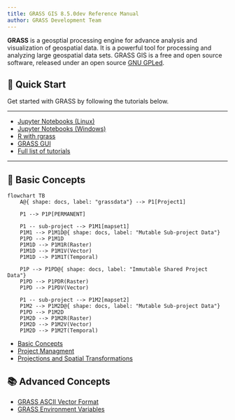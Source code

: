 ```yaml
---
title: GRASS GIS 8.5.0dev Reference Manual
author: GRASS Development Team
---
```


**GRASS** is a geosptial processing engine for advance analysis and visualization of geospatial data. It is a powerful tool for processing and analyzing large geospatial data sets. GRASS GIS is a free and open source software, released under an open source
[GNU GPLed](https://www.gnu.org/licenses/gpl.html).

<!-- markdownlint-disable MD007 -->
<!-- markdownlint-disable MD030 -->
<!-- markdownlint-disable-next-line MD033 -->
<!-- <div class="grid cards" markdown> -->

<!-- -   :material-download: **Download**

    ---

    - [Download](https://grass.osgeo.org/download/)
    - [Installation Guide](https://grass.osgeo.org/download/software/)

    ---
    [Download :material-arrow-right-circle:](https://grass.osgeo.org/download/){ .md-button .md-button--primary } -->

## :checkered_flag: **Quick Start**

Get started with GRASS by following the tutorials below.

---

- [Jupyter Notebooks (Linux)](https://grass-tutorials.osgeo.org/content/tutorials/get_started/fast_track_grass_and_python.html)
- [Jupyter Notebooks (Windows)](https://grass-tutorials.osgeo.org/content/tutorials/get_started/JupyterOnWindows_OSGeo4W_Tutorial.html)
- [R with rgrass](https://grass-tutorials.osgeo.org/content/tutorials/get_started/JupyterOnLinux_Tutorial.html)
- [GRASS GUI](https://grass-tutorials.osgeo.org/content/tutorials/get_started/fast_track.html)
- [Full list of tutorials](https://grass-tutorials.osgeo.org/)

---
<!-- [Tutorials :material-arrow-right-circle:](https://grass-tutorials.osgeo.org/){ .md-button .md-button--primary } -->

<!-- -   :checkered_flag: **Tutorials**

    ---
    - [Jupyter Notebooks (Linux)](https://grass-tutorials.osgeo.org/content/tutorials/get_started/fast_track_grass_and_python.html)
    - [Jupyter Notebooks (Windows)](https://grass-tutorials.osgeo.org/content/tutorials/get_started/JupyterOnWindows_OSGeo4W_Tutorial.html)
    - [R with rgrass](https://grass-tutorials.osgeo.org/content/tutorials/get_started/JupyterOnLinux_Tutorial.html)
    - [GRASS GUI](https://grass-tutorials.osgeo.org/content/tutorials/get_started/fast_track.html)

    ---
    [Getting started :material-arrow-right-circle:](helptext.md){ .md-button .md-button--primary } -->

<!-- -   :computer: **Interfaces**

    ---
    - [Command Line Interface](grass.md)
    - [Graphical User Interface](wxguiintro.md)
    - [Display Commands Manual](display.md)

    ---
    [GUI Overview :material-arrow-right-circle:](wxguiintro.md){ .md-button .md-button--primary }

-   :earth_americas: **Spatial Data Processing**

    ---
  
    - ![Raster Icon](raster.png) [Intro: 2D Raster Processing](rasterintro.md)
    - [Raster Commands Manual](raster.md)
    - [Intro: 3D Raster (Voxel) Processing](raster3dintro.md)
    - [3D Raster Commands Manual](raster3d.md)
    - [Intro: Image Processing](imageryintro.md)
    - [Imagery Commands Manual](imagery.md)

    ---
    [Raster & Imagery :material-arrow-right-circle:](rasterintro.md){ .md-button .md-button--primary }

-   :material-vector-square: **Vector Processing & Database**

    ---
  
    - ![Vector Icon](vector.png) [Intro: Vector Processing & Network Analysis](vectorintro.md)
    - [Vector Commands Manual](vector.md)

    - ![GRASS Database Icon](grassdb.png) [Database Management](databaseintro.md)
    - [SQL Support in GRASS GIS](sql.md)
    - [Database Commands Manual](database.md)

    ---
    [Vector & Database :material-arrow-right-circle:](vectorintro.md){ .md-button .md-button--primary }

-   :material-clock-time-three: **Temporal Processing**

    ---
  
    - [Temporal Data Processing](temporalintro.md)
    - [Temporal Commands Manual](temporal.md)

    ---
    [:material-arrow-right-circle: Temporal Data](temporalintro.md){ .md-button .md-button--primary }

-   :material-map: **Cartography & Visualization**

    ---

    - [PostScript Commands Manual](postscript.md)
    - [wxGUI Cartographic Composer](g.gui.psmap.md)

    ---
    [:material-arrow-right-circle: Cartography](postscript.md){ .md-button .md-button--primary }

-    ![Python Icon](python.png) **Python for GRASS GIS**

      ---

      - [GRASS GIS Python Library](https://grass.osgeo.org/grass${grass_version_major}${grass_version_minor}/manuals/libpython/index.html)
      - [PyGRASS Documentation](https://grass.osgeo.org/grass${grass_version_major}${grass_version_minor}/manuals/libpython/pygrass_index.html)
      - [GRASS GIS in Jupyter Notebooks](https://grass.osgeo.org/grass${grass_version_major}${grass_version_minor}/manuals/libpython/grass.jupyter.html)

    ---
    [:material-arrow-right-circle: Python API](https://grass.osgeo.org/grass${grass_version_major}${grass_version_minor}/manuals/libpython/index.html){ .md-button .md-button--primary } -->

<!-- </div> -->
<!-- markdownlint-enable MD030 -->
<!-- markdownlint-enable MD007 -->

## :book: Basic Concepts

```mermaid
flowchart TB
    A@{ shape: docs, label: "grassdata"} --> P1[Project1]

    P1 --> P1P[PERMANENT]
   
    P1 -- sub-project --> P1M1[mapset1]
    P1M1 --> P1M1D@{ shape: docs, label: "Mutable Sub-project Data"}
    P1PD --> P1M1D
    P1M1D --> P1M1R(Raster)
    P1M1D --> P1M1V(Vector)
    P1M1D --> P1M1T(Temporal)

    P1P --> P1PD@{ shape: docs, label: "Immutable Shared Project Data"}
    P1PD --> P1PDR(Raster)
    P1PD --> P1PDV(Vector)

    P1 -- sub-project --> P1M2[mapset2]
    P1M2 --> P1M2D@{ shape: docs, label: "Mutable Sub-project Data"}
    P1PD --> P1M2D
    P1M2D --> P1M2R(Raster)
    P1M2D --> P1M2V(Vector)
    P1M2D --> P1M2T(Temporal)
```

- [Basic Concepts](helptext.md)
- [Project Managment](grass_database.md)
- [Projections and Spatial Transformations](projectionintro.md)

## :books: Advanced Concepts

- [GRASS ASCII Vector Format](vectorascii.md)
- [GRASS Environment Variables](variables.md)
